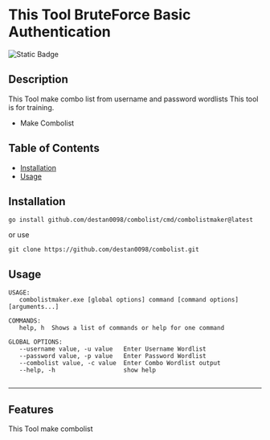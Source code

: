 ﻿# This Tool BruteForce Basic Authentication  
![Static Badge](https://img.shields.io/badge/Go-100%25-brightgreen)
## Description

This Tool make combo list from username and password wordlists
This tool is for training.


- Make Combolist




## Table of Contents 


- [Installation](#installation)
- [Usage](#usage)


## Installation

```
go install github.com/destan0098/combolist/cmd/combolistmaker@latest
```
or use
```
git clone https://github.com/destan0098/combolist.git

```

## Usage


```
USAGE:
   combolistmaker.exe [global options] command [command options] [arguments...]

COMMANDS:
   help, h  Shows a list of commands or help for one command

GLOBAL OPTIONS:
   --username value, -u value   Enter Username Wordlist
   --password value, -p value   Enter Password Wordlist
   --combolist value, -c value  Enter Combo Wordlist output
   --help, -h                   show help


```




---


## Features

This Tool make combolist 


